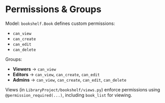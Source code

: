 # Permissions & Groups

Model: `bookshelf.Book` defines custom permissions:
- `can_view`
- `can_create`
- `can_edit`
- `can_delete`

Groups:
- **Viewers** → `can_view`
- **Editors** → `can_view`, `can_create`, `can_edit`
- **Admins**  → `can_view`, `can_create`, `can_edit`, `can_delete`

Views (in `LibraryProject/bookshelf/views.py`) enforce permissions using
`@permission_required(...)`, including `book_list` for viewing.
